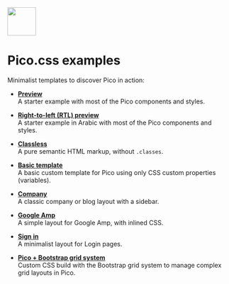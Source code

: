 <a href="https://picocss.com/">
  <img src="https://picocss.com/img/logo.svg" width="64" height="64">
</a>

# Pico.css examples

Minimalist templates to discover Pico in action:

- **[Preview](https://picocss.com/examples/preview/)**  
  A starter example with most of the Pico components and styles.

- **[Right-to-left (RTL) preview](https://picocss.com/examples/preview-rtl/)**  
  A starter example in Arabic with most of the Pico components and styles.

- **[Classless](https://picocss.com/examples/classless/)**  
  A pure semantic HTML markup, without `.classes`.

- **[Basic template](https://picocss.com/examples/basic-template/)**  
  A basic custom template for Pico using only CSS custom properties (variables).

- **[Company](https://picocss.com/examples/company/)**  
  A classic company or blog layout with a sidebar.

- **[Google Amp](https://picocss.com/examples/google-amp/)**   
  A simple layout for Google Amp, with inlined CSS.

- **[Sign in](https://picocss.com/examples/sign-in/)**  
A minimalist layout for Login pages.

- **[Pico + Bootstrap grid system](https://picocss.com/examples/bootstrap-grid/)**  
  Custom CSS build with the Bootstrap grid system to manage complex grid layouts in Pico.
